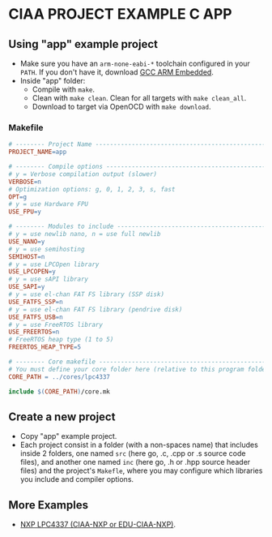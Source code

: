# CIAA PROJECT EXAMPLE C APP

## Using "app" example project
- Make sure you have an ```arm-none-eabi-*``` toolchain configured in your ```PATH```. If you don't have it, download [GCC ARM Embedded](https://developer.arm.com/open-source/gnu-toolchain/gnu-rm).
- Inside "app" folder:
    - Compile with ```make```.
    - Clean with ```make clean```. Clean for all targets with ```make clean_all```.
    - Download to target via OpenOCD with ```make download```.

### Makefile

```makefile
# -------- Project Name ------------------------------------------------------
PROJECT_NAME=app

# -------- Compile options ---------------------------------------------------
# y = Verbose compilation output (slower)
VERBOSE=n
# Optimization options: g, 0, 1, 2, 3, s, fast
OPT=g
# y = use Hardware FPU
USE_FPU=y

# -------- Modules to include ----------------------------------------------
# y = use newlib nano, n = use full newlib
USE_NANO=y
# y = use semihosting
SEMIHOST=n
# y = use LPCOpen library
USE_LPCOPEN=y
# y = use sAPI library
USE_SAPI=y
# y = use el-chan FAT FS library (SSP disk)
USE_FATFS_SSP=n
# y = use el-chan FAT FS library (pendrive disk)
USE_FATFS_USB=n
# y = use FreeRTOS library
USE_FREERTOS=n
# FreeRTOS heap type (1 to 5)
FREERTOS_HEAP_TYPE=5

# -------- Core makefile -----------------------------------------------------
# You must define your core folder here (relative to this program folder)
CORE_PATH = ../cores/lpc4337

include $(CORE_PATH)/core.mk
```

## Create a new project
- Copy "app" example project.
- Each project consist in a folder (with a non-spaces name) that includes inside 2 folders, one named ```src``` (here go, .c, .cpp or .s source code files), and another one named ```inc``` (here go, .h or .hpp source header files) and the project's ```Makefle```, where you may configure which libraries you include and compiler options.

## More Examples
- [NXP LPC4337 (CIAA-NXP or EDU-CIAA-NXP)](../../ciaa_lpc4337_examples).